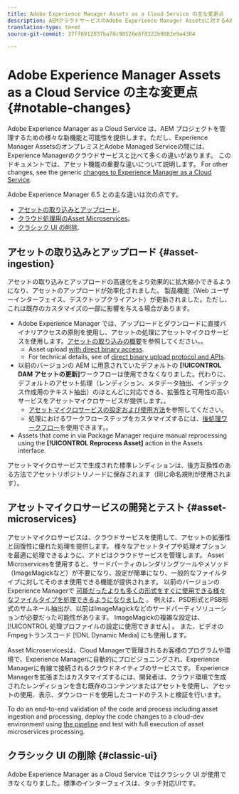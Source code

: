 ```yaml
---
title: Adobe Experience Manager Assets as a Cloud Service の主な変更点
description: AEMクラウドサービスのAdobe Experience Manager Assetsに対するAdobe Experience Manager 6.5と比較した顕著な変更点。
translation-type: tm+mt
source-git-commit: 37ff6912837ba78c90526e8f8322b9002e9a4304

---
```



# Adobe Experience Manager Assets as a Cloud Service の主な変更点 {#notable-changes}

Adobe Experience Manager as a Cloud Service は、AEM プロジェクトを管理するための様々な新機能と可能性を提供します。ただし、Experience Manager AssetsのオンプレミスとAdobe Managed Serviceの間には、Experience Managerのクラウドサービスと比べて多くの違いがあります。 このドキュメントでは、アセット機能の重要な違いについて説明します。 For other changes, see the generic [changes to Experience Manager as a Cloud Service](/help/release-notes/aem-cloud-changes.md).

Adobe Experience Manager 6.5 との主な違いは次の点です。

* [アセットの取り込みとアップロード](#asset-ingestion)。
* [クラウド処理用のAsset Microservices](#asset-microservices)。
* [クラシック UI の削除](#classic-ui).

## アセットの取り込みとアップロード {#asset-ingestion}

アセットの取り込みとアップロードの高速化をより効果的に拡大縮小できるようになり、アセットのアップロードが効率化されました。 製品機能（Web ユーザーインターフェイス、デスクトップクライアント）が更新されました。ただし、これは既存のカスタマイズの一部に影響を与える場合があります。

* Adobe Experience Manager では、アップロードとダウンロードに直接バイナリアクセスの原則を使用し、アセットの処理にアセットマイクロサービスを使用します。[アセットの取り込みの概要](/help/assets/asset-microservices-overview.md)を参照してください。。
   * Asset upload [with direct binary access](/help/assets/asset-microservices-overview.md#asset-upload-with-direct-binary-access).
   * For technical details, see  of [direct binary upload protocol and APIs](/help/assets/developer-reference-material-apis.md#overview-binary-upload).
* 以前のバージョンの AEM に用意されていたデフォルトの **[!UICONTROL DAM アセットの更新]**&#x200B;ワークフローは使用できなくなりました。代わりに、デフォルトのアセット処理（レンディション、メタデータ抽出、インデックス作成用のテキスト抽出）のほとんどに対応できる、拡張性と可用性の高いサービスをアセットマイクロサービスが提供します。。
   * [アセットマイクロサービスの設定および使用方法](/help/assets/asset-microservices-configure-and-use.md)を参照してください。
   * 処理におけるワークフローステップをカスタマイズするには、[後処理ワークフロー](/help/assets/asset-microservices-configure-and-use.md#post-processing-workflows)を使用できます。。
* Assets that come in via Package Manager require manual reprocessing using the **[!UICONTROL Reprocess Asset]** action in the Assets interface.

アセットマイクロサービスで生成された標準レンディションは、後方互換性のある方法でアセットリポジトリノードに保存されます（同じ命名規則が使用されます）。

## アセットマイクロサービスの開発とテスト {#asset-microservices}

アセットマイクロサービスは、クラウドサービスを使用して、アセットの拡張性と回復性に優れた処理を提供します。 様々なアセットタイプや処理オプションを最適に処理できるように、アドビはクラウドサービスを管理します。 Asset Microservicesを使用すると、サードパーティのレンダリングツールやメソッド（ImageMagickなど）が不要になり、設定が簡単になり、一般的なファイルタイプに対してそのまま使用できる機能が提供されます。 以前のバージョンのExperience Managerで [可能だったよりも多くの形式をすぐに使用できる様々なファイルタイプを処理できるようになりました](/help/assets/file-format-support.md) 。 例えば、PSD形式とPSB形式のサムネール抽出が、以前はImageMagickなどのサードパーティソリューションが必要だった可能性があります。 ImageMagickの複雑な設定は、 [!UICONTROL 処理プロファイルの設定に使用できません] 。 また、ビデオのFmpegトランスコード [!DNL Dynamic Media] にも使用します。

Asset Microservicesは、Cloud Managerで管理されるお客様のプログラムや環境で、Experience Managerに自動的にプロビジョニングされ、Experience Managerに有線で接続されるクラウドネイティブのサービスです。 Experience Managerを拡張またはカスタマイズするには、開発者は、クラウド環境で生成されたレンディションを含む既存のコンテンツまたはアセットを使用し、アセットの使用、表示、ダウンロードを使用したコードのテストと検証を行います。

To do an end-to-end validation of the code and process including asset ingestion and processing, deploy the code changes to a cloud-dev environment using [the pipeline](/help/implementing/cloud-manager/configure-pipeline.md) and test with full execution of asset microservices processing.

## クラシック UI の削除 {#classic-ui}

Adobe Experience Manager as a Cloud Service ではクラシック UI が使用できなくなりました。標準のインターフェイスは、タッチ対応UIです。
